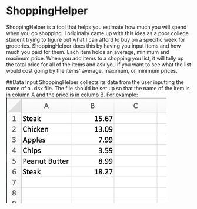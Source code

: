 # ShoppingHelper
ShoppingHelper is a tool that helps you estimate how much you will spend when you go shopping. I originally came up with this idea as a poor college student trying to figure out what I can afford to buy on a specific week for groceries. ShoppingHelper does this by having you input items and how much you paid for them. Each item holds an average, minimum and maximum price. When you add items to a shopping you list, it will tally up the total price for all of the items and ask you if you want to see what the list would cost going by the items' average, maximum, or minimum prices.

##Data Input
ShoppingHelper collects its data from the user inputting the name of a .xlsx file. The file should be set up so that the name of the item is in column A and the price is in columb B. For example:
![example image](ex.png)